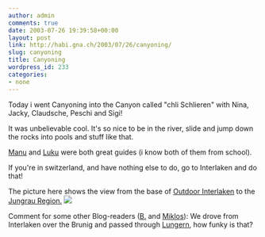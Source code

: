 ```yaml
---
author: admin
comments: true
date: 2003-07-26 19:39:58+00:00
layout: post
link: http://habi.gna.ch/2003/07/26/canyoning/
slug: canyoning
title: Canyoning
wordpress_id: 233
categories:
- none
---
```


Today i went Canyoning into the Canyon called "chli Schlieren" with Nina, Jacky, Claudsche, Peschi and Sigi!  

It was unbelievable cool. It's so nice to be in the river, slide and jump down the rocks into pools and stuff like that.



[Manu](http://www.outdoor-interlaken.ch/outDoor/index.asp?categoryId=36&activityId=75&activityDetailId=133&openMenu=0&region=) and [Luku](http://www.outdoor-interlaken.ch/outDoor/index.asp?categoryId=36&activityId=75&activityDetailId=135&openMenu=0&region=) were both great guides (i know both of them from school).  


If you're in switzerland, and have nothing else to do, go to Interlaken and do that!



The picture here shows the view from the base of [Outdoor Interlaken](http://www.outdoor-interlaken.ch/) to the [Jungrau Region.](http://www.jungfrau.ch/)
[![](http://habi.gna.ch/blog/images/Picture(2)-tm.jpg)](http://habi.gna.ch/blog/images/Picture(2).jpg)



Comment for some other Blog-readers ([B.](http://www.bernhardseefeld.ch/) and [Miklos](http://www.kozary.com/mt/)): We drove from Interlaken over the Brunig and passed through [Lungern](http://www.panoramawelt.ch/popkamera.htm), how funky is that?
